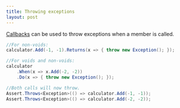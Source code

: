 ```yaml
---
title: Throwing exceptions
layout: post
---
```


[Callbacks](/help/callbacks) can be used to throw exceptions when a member is called.

<!--
```requiredcode
public interface ICalculator { int Add(int a, int b); }
ICalculator calculator;
[SetUp] public void SetUp() { calculator = Substitute.For<ICalculator>(); }
```
-->

```csharp
//For non-voids:
calculator.Add(-1, -1).Returns(x => { throw new Exception(); });

//For voids and non-voids:
calculator
    .When(x => x.Add(-2, -2))
    .Do(x => { throw new Exception(); });

//Both calls will now throw.
Assert.Throws<Exception>(() => calculator.Add(-1, -1));
Assert.Throws<Exception>(() => calculator.Add(-2, -2));
```

